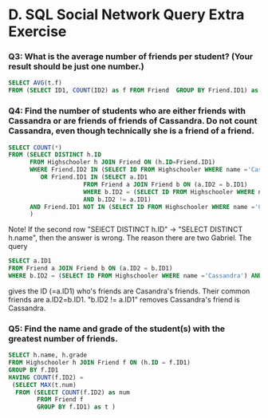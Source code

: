 # D. SQL Social Network Query Extra Exercise


### Q3: What is the average number of friends per student? (Your result should be just one number.) 
```SQL
SELECT AVG(t.f)
FROM (SELECT ID1, COUNT(ID2) as f FROM Friend  GROUP BY Friend.ID1) as t
```


### Q4: Find the number of students who are either friends with Cassandra or are friends of friends of Cassandra. Do not count Cassandra, even though technically she is a friend of a friend. 
```SQL
SELECT COUNT(*)
FROM (SELECT DISTINCT h.ID
      FROM Highschooler h JOIN Friend ON (h.ID=Friend.ID1)
      WHERE Friend.ID2 IN (SELECT ID FROM Highschooler WHERE name ='Cassandra')
         OR Friend.ID1 IN (SELECT a.ID1
                     FROM Friend a JOIN Friend b ON (a.ID2 = b.ID1)
                     WHERE b.ID2 = (SELECT ID FROM Highschooler WHERE name ='Cassandra') 
                     AND b.ID2 != a.ID1) 
      AND Friend.ID1 NOT IN (SELECT ID FROM Highschooler WHERE name ='Cassandra') 
      )
```
Note! If the second row "SElECT DISTINCT h.ID" -> "SELECT DISTINCT h.name", then the answer is wrong. The reason there are two Gabriel.
The query
```SQL
SELECT a.ID1
FROM Friend a JOIN Friend b ON (a.ID2 = b.ID1)
WHERE b.ID2 = (SELECT ID FROM Highschooler WHERE name ='Cassandra') AND b.ID2 != a.ID1
```
gives the ID (=a.ID1) who's friends are Casandra's friends. Their common friends are a.ID2=b.ID1. "b.ID2 != a.ID1" removes Cassandra's friend is Cassandra.



### Q5: Find the name and grade of the student(s) with the greatest number of friends. 
```SQL
SELECT h.name, h.grade
FROM Highschooler h JOIN Friend f ON (h.ID = f.ID1)
GROUP BY f.ID1
HAVING COUNT(f.ID2) = 
 (SELECT MAX(t.num)
  FROM (SELECT COUNT(f.ID2) as num
        FROM Friend f
        GROUP BY f.ID1) as t )
```
